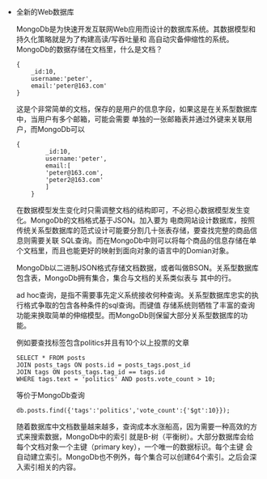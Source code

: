 - 全新的Web数据库

    MongoDb是为快速开发互联网Web应用而设计的数据库系统。其数据模型和持久化策略就是为了构建高读/写吞吐量和
    高自动灾备伸缩性的系统。MongoDb的数据存储在文档里，什么是文档？
    ```
    {
        _id:10,
        username:'peter',
        email:'peter@163.com'
    }
    ```
    这是个非常简单的文档，保存的是用户的信息字段，如果这是在关系型数据库中，当用户有多个邮箱，可能会需要
    单独的一张邮箱表并通过外键来关联用户，而MongoDb可以
    ```
    {
            _id:10,
            username:'peter',
            email:[
            'peter@163.com',
            'peter2@163.com'
            ]
        }
    ```
    在数据模型发生变化时只需调整文档的结构即可，不必担心数据模型发生变化。MongoDb的文档格式基于JSON。加入要为
    电商网站设计数据库，按照传统关系型数据库的范式设计可能要分割几十张表存储，要查找完整的商品信息则需要关联
    SQL查询。而在MongoDb中则可以将每个商品的信息存储在单个文档里，而且也能更好的映射到面向对象的语言中的Domian对象。
    
    MongoDb以二进制JSON格式存储文档数据，或者叫做BSON。关系型数据库包含表，MongoDb拥有集合，集合与文档的关系类似表与
    其中的行。
    
    ad hoc查询，是指不需要事先定义系统接收何种查询。关系型数据库忠实的执行格式争取的包含各种条件的sql查询。而键值
    存储系统则牺牲了丰富的查询功能来换取简单的伸缩模型。而MongoDb则保留大部分关系型数据库的功能。
    
    例如要查找标签包含politics并且有10个以上投票的文章
    ```
    SELECT * FROM posts 
    JOIN posts_tags ON posts.id = posts_tags.post_id 
    JOIN tags ON posts_tags.tag_id == tags.id
    WHERE tags.text = 'politics' AND posts.vote_count > 10;
    ```
    等价于MongoDb查询
    ```
    db.posts.find({'tags':'politics','vote_count':{'$gt':10}});
    ```
    
    随着数据库中文档数量越来越多，查询成本水涨船高，因为需要一种高效的方式来搜索数据，MongoDb中的索引
    就是B-树（平衡树）。大部分数据库会给每个文档对象一个主键（primary key），一个唯一的数据标识。每个主键
    会自动建立索引。MongoDb也不例外，每个集合可以创建64个索引。之后会深入索引相关的内容。
    